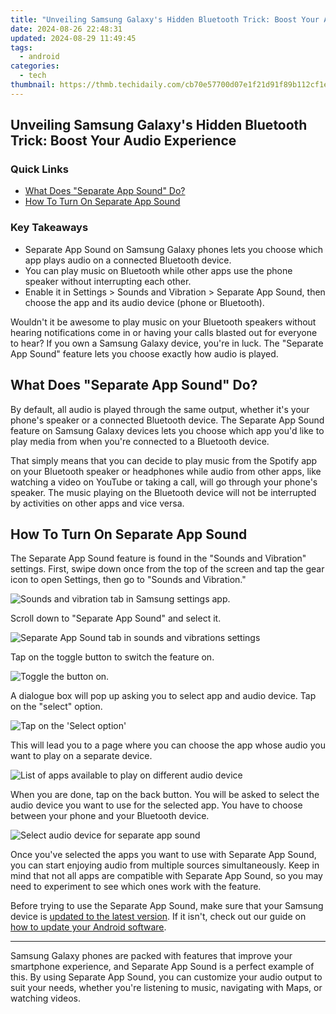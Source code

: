 ```yaml
---
title: "Unveiling Samsung Galaxy's Hidden Bluetooth Trick: Boost Your Audio Experience"
date: 2024-08-26 22:48:31
updated: 2024-08-29 11:49:45
tags:
  - android
categories:
  - tech
thumbnail: https://thmb.techidaily.com/cb70e57700d07e1f21d91f89b112cf1e7299f5606065c397aa28c9965f8c1a6d.jpg
---
```


## Unveiling Samsung Galaxy's Hidden Bluetooth Trick: Boost Your Audio Experience

### Quick Links

* [What Does "Separate App Sound" Do?](https://video-screen-grab.techidaily.com/2024-approved-ultimate-screen-logger-suite/)
* [How To Turn On Separate App Sound](https://extra-tips.techidaily.com/updated-beginning-participating-in-and-organizing-group-video-calls-zoom-for-android-devices/)

### Key Takeaways

* Separate App Sound on Samsung Galaxy phones lets you choose which app plays audio on a connected Bluetooth device.
* You can play music on Bluetooth while other apps use the phone speaker without interrupting each other.
* Enable it in Settings > Sounds and Vibration > Separate App Sound, then choose the app and its audio device (phone or Bluetooth).

 Wouldn't it be awesome to play music on your Bluetooth speakers without hearing notifications come in or having your calls blasted out for everyone to hear? If you own a Samsung Galaxy device, you're in luck. The "Separate App Sound" feature lets you choose exactly how audio is played.

##  What Does "Separate App Sound" Do?

 By default, all audio is played through the same output, whether it's your phone's speaker or a connected Bluetooth device. The Separate App Sound feature on Samsung Galaxy devices lets you choose which app you'd like to play media from when you're connected to a Bluetooth device.

 That simply means that you can decide to play music from the Spotify app on your Bluetooth speaker or headphones while audio from other apps, like watching a video on YouTube or taking a call, will go through your phone's speaker. The music playing on the Bluetooth device will not be interrupted by activities on other apps and vice versa.

##  How To Turn On Separate App Sound

 The Separate App Sound feature is found in the "Sounds and Vibration" settings. First, swipe down once from the top of the screen and tap the gear icon to open Settings, then go to "Sounds and Vibration."

![Sounds and vibration tab in Samsung settings app.](https://static1.howtogeekimages.com/wordpress/wp-content/uploads/2024/04/sounds-and-vibration-samsung-settings.png) 

 Scroll down to "Separate App Sound" and select it.

![Separate App Sound tab in sounds and vibrations settings](https://static1.howtogeekimages.com/wordpress/wp-content/uploads/2024/04/separate-app-sound-in-sounds-and-vibrations.png) 

 Tap on the toggle button to switch the feature on.

![Toggle the button on.](https://static1.howtogeekimages.com/wordpress/wp-content/uploads/2024/04/separate-app-sound-toggle-button.png) 

 A dialogue box will pop up asking you to select app and audio device. Tap on the "select" option.

![Tap on the 'Select option'](https://static1.howtogeekimages.com/wordpress/wp-content/uploads/2024/04/select-an-app-and-audio-device-separate-app-sound.png) 

 This will lead you to a page where you can choose the app whose audio you want to play on a separate device.

![List of apps available to play on different audio device](https://static1.howtogeekimages.com/wordpress/wp-content/uploads/2024/04/select-app-to-play-on-different-audio-device.png) 

 When you are done, tap on the back button. You will be asked to select the audio device you want to use for the selected app. You have to choose between your phone and your Bluetooth device.

![Select audio device for separate app sound](https://static1.howtogeekimages.com/wordpress/wp-content/uploads/2024/04/select-audio-device-for-separate-app-sound.png) 

 Once you've selected the apps you want to use with Separate App Sound, you can start enjoying audio from multiple sources simultaneously. Keep in mind that not all apps are compatible with Separate App Sound, so you may need to experiment to see which ones work with the feature.

 Before trying to use the Separate App Sound, make sure that your Samsung device is [updated to the latest version](https://sound-issues.techidaily.com/troubleshooting-sound-issues-in-windows-solutions-for-audio-pop-ups/). If it isn't, check out our guide on [how to update your Android software](https://sim-unlock.techidaily.com/in-2024-how-to-unlock-sim-cards-of-nubia-without-puk-codes-by-drfone-android/).

---

 Samsung Galaxy phones are packed with features that improve your smartphone experience, and Separate App Sound is a perfect example of this. By using Separate App Sound, you can customize your audio output to suit your needs, whether you're listening to music, navigating with Maps, or watching videos.

<ins class="adsbygoogle"
     style="display:block"
     data-ad-format="autorelaxed"
     data-ad-client="ca-pub-7571918770474297"
     data-ad-slot="1223367746"></ins>



<ins class="adsbygoogle"
     style="display:block"
     data-ad-client="ca-pub-7571918770474297"
     data-ad-slot="8358498916"
     data-ad-format="auto"
     data-full-width-responsive="true"></ins>
